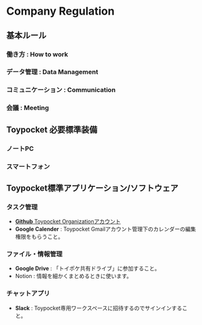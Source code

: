 # Company Regulation
## 基本ルール
### 働き方 : How to work

### データ管理 : Data Management

### コミュニケーション : Communication

### 会議 : Meeting

## Toypocket 必要標準装備
### ノートPC

### スマートフォン

## Toypocket標準アプリケーション/ソフトウェア
### タスク管理
- [**Github** Toypocket Organizationアカウント](https://github.com/toypocket)
- **Google Calender** : Toypocket Gmailアカウント管理下のカレンダーの編集権限をもらうこと。

### ファイル・情報管理
- **Google Drive** : 「トイポケ共有ドライブ」に参加すること。
- Notion : 情報を細かくまとめるときに使います。

### チャットアプリ
- **Slack** : Toypocket専用ワークスペースに招待するのでサインインすること。
